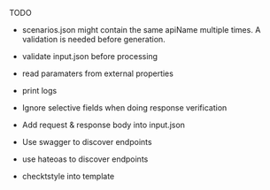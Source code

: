TODO

* scenarios.json might contain the same apiName multiple times. A validation is needed before generation.
* validate input.json before processing
* read paramaters from external properties
* print logs


* Ignore selective fields when doing response verification
* Add request & response body into input.json
* Use swagger to discover endpoints
* use hateoas to discover endpoints

* checktstyle into template
